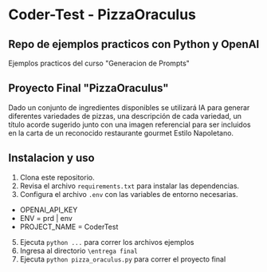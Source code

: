 # Coder-Test - PizzaOraculus

## Repo de ejemplos practicos con Python y OpenAI
Ejemplos practicos del curso "Generacion de Prompts"

## Proyecto Final "PizzaOraculus"
Dado un conjunto de ingredientes disponibles se utilizará IA para generar diferentes variedades de pizzas, una descripción de cada variedad, un título acorde sugerido junto con una imagen referencial para ser incluidos en la carta de un reconocido restaurante gourmet Estilo Napoletano.

## Instalacion y uso
1. Clona este repositorio.
2. Revisa el archivo `requirements.txt` para instalar las dependencias.
3. Configura el archivo `.env` con las variables de entorno necesarias.
- OPENAI_API_KEY
- ENV = prd | env
- PROJECT_NAME = CoderTest
5. Ejecuta `python ...` para correr los archivos ejemplos
6. Ingresa al directorio `\entrega final`
7. Ejecuta `python pizza_oraculus.py` para correr el proyecto final
